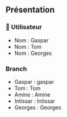 ## Présentation

### 👤 Utilisateur
- Nom : Gaspar  
- Nom : Tom
- Nom : Georges

### Branch
- Gaspar : gaspar
- Tom : Tom
- Amine : Amine
- Intissar : Intissar
- Georges : Georges
